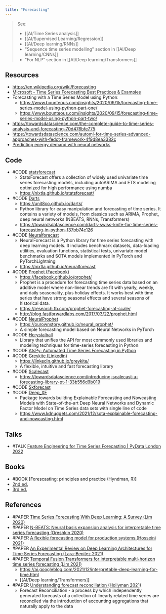 ```yaml
---
title: "Forecasting"
---
```


> See: 
> - [[AI/Time Series analysis]]
> - [[AI/Supervised Learning/Regression]]
> - [[AI/Deep learning/RNNs]]
> - "Sequence time series modelling" section in [[AI/Deep learning/CNNs]]
> - "For NLP" section in [[AI/Deep learning/Transformers]]

## Resources
- https://en.wikipedia.org/wiki/Forecasting
- [Microsoft - Time Series Forecasting Best Practices & Examples](https://github.com/microsoft/forecasting)
- Forecasting with a Time Series Model using Python: 
	- https://www.bounteous.com/insights/2020/09/15/forecasting-time-series-model-using-python-part-one/
	- https://www.bounteous.com/insights/2020/09/15/forecasting-time-series-model-using-python-part-two/
- https://towardsdatascience.com/the-complete-guide-to-time-series-analysis-and-forecasting-70d476bfe775
- https://towardsdatascience.com/automl-for-time-series-advanced-approaches-with-fedot-framework-4f9d8ea3382c
- [Predicting energy demand with neural networks](https://towardsdatascience.com/forecasting-energy-consumption-using-neural-networks-xgboost-2032b6e6f7e2)

## Code
- #CODE [statsforecast](https://github.com/Nixtla/statsforecast)
	- StatsForecast offers a collection of widely used univariate time series forecasting models, including autoARIMA and ETS modeling optimized for high performance using numba
	- https://nixtla.github.io/statsforecast/
- #CODE [Darts](https://github.com/unit8co/darts)
	- https://unit8co.github.io/darts/
	- Python library for easy manipulation and forecasting of time series. It contains a variety of models, from classics such as ARIMA, Prophet,  deep neural networks (NBEATS, RNNs, Transformers)
	- https://towardsdatascience.com/darts-swiss-knife-for-time-series-forecasting-in-python-f37bb74c126
- #CODE [Neuralforecast](https://github.com/Nixtla/neuralforecast)
	- NeuralForecast is a Python library for time series forecasting with deep learning models. It includes benchmark datasets, data-loading utilities, evaluation functions, statistical tests, univariate model benchmarks and SOTA models implemented in PyTorch and PyTorchLightning
	- https://nixtla.github.io/neuralforecast
- #CODE [Prophet (Facebook)](https://github.com/facebook/prophet)
	- https://facebook.github.io/prophet/
	- Prophet is a procedure for forecasting time series data based on an additive model where non-linear trends are fit with yearly, weekly, and daily seasonality, plus holiday effects. It works best with time series that have strong seasonal effects and several seasons of historical data.
	- https://research.fb.com/prophet-forecasting-at-scale/
	- http://blog.fastforwardlabs.com/2017/03/22/prophet.html	
- #CODE [NeuralProphet](https://github.com/ourownstory/neural_prophet)
	- https://ourownstory.github.io/neural_prophet/
	- A simple forecasting model based on Neural Networks in PyTorch
- #CODE [Hcrystalball](https://github.com/heidelbergcement/hcrystalball)
	- Library that unifies the API for most commonly used libraries and modeling techniques for time-series forecasting in Python
- #CODE [AtsPy: Automated Time Series Forecasting in Python](https://github.com/firmai/atspy)
- #CODE [Greykite (Linkedin)](https://github.com/linkedin/greykite)
	- https://linkedin.github.io/greykite/
	- A flexible, intuitive and fast forecasting library
- #CODE [Scalecast](https://github.com/mikekeith52/scalecast)
	- https://towardsdatascience.com/introducing-scalecast-a-forecasting-library-pt-1-33b556d9b019
- #CODE [Skforecast](https://github.com/JoaquinAmatRodrigo/skforecast)
- #CODE [Deep_XF](https://github.com/ajayarunachalam/Deep_XF)
	- Package towards building Explainable Forecasting and Nowcasting Models with State-of-the-art Deep Neural Networks and Dynamic Factor Model on Time Series data sets with single line of code
	- https://www.kdnuggets.com/2021/12/sota-explainable-forecasting-and-nowcasting.html
	
## Talks
- #TALK [Feature Engineering for Time Series Forecasting | PyData London 2022](https://www.youtube.com/watch?v=9QtL7m3YS9I)

## Books
- #BOOK [Forescasting: principles and practice (Hyndman, R)]
- [2nd ed.](https://otexts.com/fpp2/)
- [3rd ed.](https://otexts.com/fpp3/)

## References
- #PAPER [Time Series Forecasting With Deep Learning: A Survey (Lim 2020)](https://arxiv.org/abs/2004.13408)
- #PAPER [N-BEATS: Neural basis expansion analysis for interpretable time series forecasting (Oreshkin 2020)](https://arxiv.org/abs/1905.10437)
- #PAPER [A flexible forecasting model for production systems (Hosseini 2021)](https://arxiv.org/abs/2105.01098)
- #PAPER [An Experimental Review on Deep Learning Architectures for Time Series Forecasting (Lara-Benitez 2021)](https://arxiv.org/abs/2103.12057)
- #PAPER [Temporal Fusion Transformers for interpretable multi-horizon time series forecasting (Lim 2021)](https://www.sciencedirect.com/science/article/pii/S0169207021000637)
	- https://ai.googleblog.com/2021/12/interpretable-deep-learning-for-time.html
	- [[AI/Deep learning/Transformers]]
- #PAPER [Understanding forecast reconciliation (Hollyman 2021)](https://www.sciencedirect.com/science/article/abs/pii/S0377221721000199)
	- Forecast Reconciliation - a process by which independently generated forecasts of a collection of linearly related time series are reconciled via the introduction of accounting aggregations that naturally apply to the data